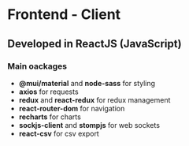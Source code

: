<h1>Frontend - Client</h1>
<h2>Developed in ReactJS (JavaScript) </h2>
<h3>Main oackages</h3>
<ul>
  <li><strong>@mui/material</strong> and <strong>node-sass</strong> for styling</li>
  <li><strong>axios</strong> for requests</li>
  <li><strong>redux</strong> and <strong>react-redux</strong> for redux management</li>
  <li><strong>react-router-dom</strong> for navigation</li>
  <li><strong>recharts</strong> for charts</li>
  <li><strong>sockjs-client</strong> and <strong>stompjs</strong> for web sockets</li>
  <li><strong>react-csv</strong> for csv export</li>
</ul>
